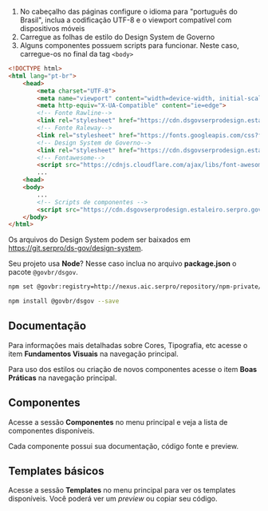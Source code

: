 1. No cabeçalho das páginas configure o idioma para "português do Brasil", inclua a codificação UTF-8 e o viewport compatível com dispositivos móveis
1. Carregue as folhas de estilo do Design System de Governo
1. Alguns componentes possuem scripts para funcionar. Neste caso, carregue-os no final da tag `<body>`

```html
<!DOCTYPE html>
<html lang="pt-br">
    <head>
        <meta charset="UTF-8">
        <meta name="viewport" content="width=device-width, initial-scale=1.0">
        <meta http-equiv="X-UA-Compatible" content="ie=edge">
        <!-- Fonte Rawline-->
        <link rel="stylesheet" href="https://cdn.dsgovserprodesign.estaleiro.serpro.gov.br/design-system/fonts/rawline/css/rawline.css">
        <!-- Fonte Raleway-->
        <link rel="stylesheet" href="https://fonts.googleapis.com/css?family=Raleway:300,400,500,600,700,800,900&amp;display=swap">
        <!-- Design System de Governo-->
        <link rel="stylesheet" href="https://cdn.dsgovserprodesign.estaleiro.serpro.gov.br/design-system/latest/css/dsgov.css">
        <!-- Fontawesome-->
        <script src="https://cdnjs.cloudflare.com/ajax/libs/font-awesome/5.11.2/js/all.min.js"></script>
        ...
    <head>
    <body>
        ...
        <!-- Scripts de componentes -->
        <script src="https://cdn.dsgovserprodesign.estaleiro.serpro.gov.br/design-system/1.2.2/js/dsgov-components.js"></script>
    </body>
</html>
```

Os arquivos do Design System podem ser baixados em <https://git.serpro/ds-gov/design-system>.

Seu projeto usa **Node**? Nesse caso inclua no arquivo **package.json** o pacote `@govbr/dsgov`.

```bash
npm set @govbr:registry=http://nexus.aic.serpro/repository/npm-private/

npm install @govbr/dsgov --save
```

## Documentação

Para informações mais detalhadas sobre Cores, Tipografia, etc acesse o item **Fundamentos Visuais** na navegação principal.

Para uso dos estilos ou criação de novos componentes acesse o item **Boas Práticas** na navegação principal.

## Componentes

Acesse a sessão **Componentes** no menu principal e veja a lista de componentes disponíveis.

Cada componente possui sua documentação, código fonte e preview.

## Templates básicos

Acesse a sessão **Templates** no menu principal para ver os templates disponíveis. Você poderá ver um _preview_ ou copiar seu código.
